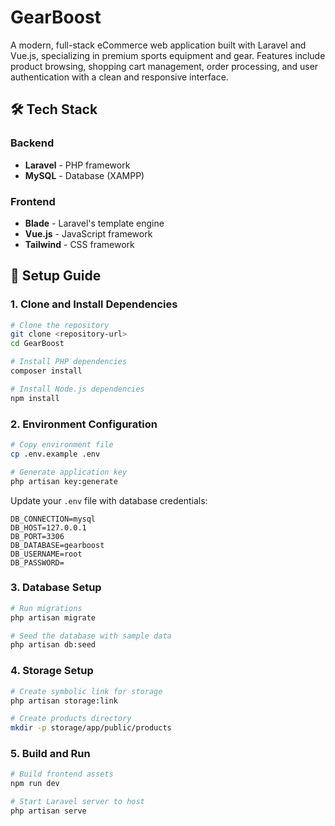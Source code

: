 # GearBoost

A modern, full-stack eCommerce web application built with Laravel and Vue.js, specializing in premium sports equipment and gear. Features include product browsing, shopping cart management, order processing, and user authentication with a clean and responsive interface.

## 🛠️ Tech Stack

### Backend
- **Laravel** - PHP framework
- **MySQL** - Database (XAMPP)

### Frontend
- **Blade** - Laravel's template engine
- **Vue.js** - JavaScript framework
- **Tailwind** - CSS framework

## 🚀 Setup Guide

### 1. Clone and Install Dependencies

```bash
# Clone the repository
git clone <repository-url>
cd GearBoost

# Install PHP dependencies
composer install

# Install Node.js dependencies
npm install
```

### 2. Environment Configuration

```bash
# Copy environment file
cp .env.example .env

# Generate application key
php artisan key:generate
```

Update your `.env` file with database credentials:

```env
DB_CONNECTION=mysql
DB_HOST=127.0.0.1
DB_PORT=3306
DB_DATABASE=gearboost
DB_USERNAME=root
DB_PASSWORD=
```

### 3. Database Setup

```bash
# Run migrations
php artisan migrate

# Seed the database with sample data
php artisan db:seed
```

### 4. Storage Setup

```bash
# Create symbolic link for storage
php artisan storage:link

# Create products directory
mkdir -p storage/app/public/products
```

### 5. Build and Run

```bash
# Build frontend assets
npm run dev

# Start Laravel server to host
php artisan serve
```
